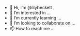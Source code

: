 - 👋 Hi, I’m @lilybeckett
- 👀 I’m interested in ...
- 🌱 I’m currently learning ...
- 💞️ I’m looking to collaborate on ...
- 📫 How to reach me ...

<!---
lilybeckett/lilybeckett is a ✨ special ✨ repository because its `README.md` (this file) appears on your GitHub profile.
You can click the Preview link to take a look at your changes.
--->
